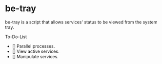 # be-tray

be-tray is a script that allows services' status to be viewed from the system tray.


To-Do-List
- [] Parallel processes.
- [] View active services.
- [] Manipulate services.
